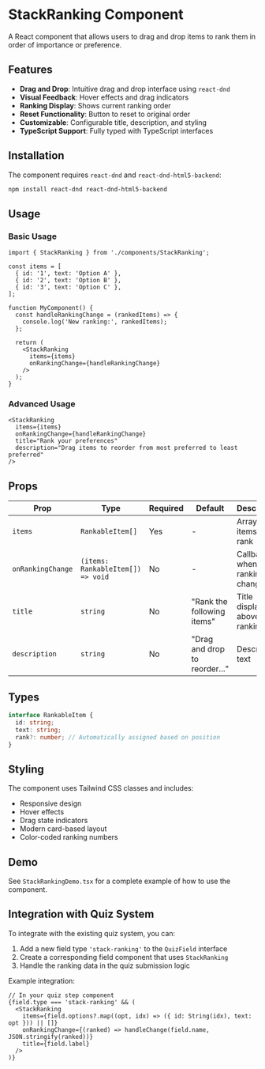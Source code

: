 # StackRanking Component

A React component that allows users to drag and drop items to rank them in order of importance or preference.

## Features

- **Drag and Drop**: Intuitive drag and drop interface using `react-dnd`
- **Visual Feedback**: Hover effects and drag indicators
- **Ranking Display**: Shows current ranking order
- **Reset Functionality**: Button to reset to original order
- **Customizable**: Configurable title, description, and styling
- **TypeScript Support**: Fully typed with TypeScript interfaces

## Installation

The component requires `react-dnd` and `react-dnd-html5-backend`:

```bash
npm install react-dnd react-dnd-html5-backend
```

## Usage

### Basic Usage

```tsx
import { StackRanking } from './components/StackRanking';

const items = [
  { id: '1', text: 'Option A' },
  { id: '2', text: 'Option B' },
  { id: '3', text: 'Option C' },
];

function MyComponent() {
  const handleRankingChange = (rankedItems) => {
    console.log('New ranking:', rankedItems);
  };

  return (
    <StackRanking
      items={items}
      onRankingChange={handleRankingChange}
    />
  );
}
```

### Advanced Usage

```tsx
<StackRanking
  items={items}
  onRankingChange={handleRankingChange}
  title="Rank your preferences"
  description="Drag items to reorder from most preferred to least preferred"
/>
```

## Props

| Prop | Type | Required | Default | Description |
|------|------|----------|---------|-------------|
| `items` | `RankableItem[]` | Yes | - | Array of items to rank |
| `onRankingChange` | `(items: RankableItem[]) => void` | No | - | Callback when ranking changes |
| `title` | `string` | No | "Rank the following items" | Title displayed above the ranking |
| `description` | `string` | No | "Drag and drop to reorder..." | Description text |

## Types

```typescript
interface RankableItem {
  id: string;
  text: string;
  rank?: number; // Automatically assigned based on position
}
```

## Styling

The component uses Tailwind CSS classes and includes:

- Responsive design
- Hover effects
- Drag state indicators
- Modern card-based layout
- Color-coded ranking numbers

## Demo

See `StackRankingDemo.tsx` for a complete example of how to use the component.

## Integration with Quiz System

To integrate with the existing quiz system, you can:

1. Add a new field type `'stack-ranking'` to the `QuizField` interface
2. Create a corresponding field component that uses `StackRanking`
3. Handle the ranking data in the quiz submission logic

Example integration:

```tsx
// In your quiz step component
{field.type === 'stack-ranking' && (
  <StackRanking
    items={field.options?.map((opt, idx) => ({ id: String(idx), text: opt })) || []}
    onRankingChange={(ranked) => handleChange(field.name, JSON.stringify(ranked))}
    title={field.label}
  />
)}
```
